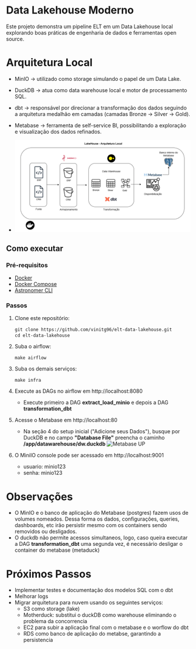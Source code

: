 # Data Lakehouse Moderno
Este projeto demonstra um pipeline ELT em um Data Lakehouse local explorando boas práticas de engenharia de dados e ferramentas open source.
# Arquitetura Local

- MinIO → utilizado como storage simulando o papel de um Data Lake.

- DuckDB → atua como data warehouse local e motor de processamento SQL.

- dbt → responsável por direcionar a transformação dos dados seguindo a arquitetura medalhão em camadas (camadas Bronze → Silver → Gold).

- Metabase → ferramenta de self-service BI, possibilitando a exploração e visualização dos dados refinados.

- ![arquitetura Local](./misc/arquitetura_local.drawio.png)

## Como executar  

### Pré-requisitos  
- [Docker](https://docs.docker.com/get-docker/)  
- [Docker Compose](https://docs.docker.com/compose/install/) 
- [Astronomer CLI](https://www.astronomer.io/docs/astro/cli/install-cli) 

### Passos  
1. Clone este repositório:

   ```
   git clone https://github.com/vinitg96/elt-data-lakehouse.git
   cd elt-data-lakehouse
2. Suba o airflow:
    ```
    make airflow
3. Suba os demais serviços:
    ```
    make infra
4. Execute as DAGs no airflow em http://localhost:8080
    - Execute primeiro a DAG **extract_load_minio** e depois a DAG **transformation_dbt**

5. Acesse o Metabase em http://localhost:80
    - Na seção 4 do setup inicial ("Adicione seus Dados"), busque por DuckDB e no campo **"Database File"** preencha o caminho **/app/datawarehouse/dw.duckdb**
![Metabase UP](./misc/metabase_up_video.gif)

6. O MiniIO console pode ser acessado em http://localhost:9001
    - usuario: minio123
    - senha: minio123


# Observações
- O MinIO e o banco de aplicação do Metabase (postgres) fazem usos de volumes nomeados. Dessa forma os dados, configurações, queries, dashboards, etc irão persistir mesmo com os containers sendo removidos ou desligados.
- O duckdb não permite acessos simultaneos, logo, caso queira executar a DAG **transformation_dbt** uma segunda vez, é necessário desligar o container do metabase (metaduck)

# Próximos Passos
- Implementar testes e documentação dos modelos SQL com o dbt
- Melhorar logs
- Migrar arquitetura para nuvem usando os seguintes serviços:
    - S3 como storage (lake)
    - Motherduck: substitui o duckDB como warehouse eliminando o problema da concorrencia
    - EC2 para subir a aplicação final com o metabase e o worflow do dbt
    - RDS como banco de aplicação do metabse, garantindo a persistencia
